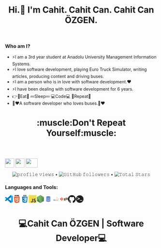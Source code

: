 <h1 align="center"> 
Hi.👋 I'm Cahit. Cahit Can. Cahit Can ÖZGEN.</h1>
<br/>

### Who am I?
 - ⚡I am a 3rd year student at Anadolu University Management Information Systems. 
 - ⚡I love software development, playing Euro Truck Simulator, writing articles, producing content and driving buses.
 - ⚡I am a person who is in love with software development.:heart:
 - ⚡I have been dealing with software development for 6 years. 
 - :point_right::pizza:Eat:pizza: :zzz:Sleep:zzz: :computer:Code:computer: :repeat:Repeat:repeat:
 - :bus::heart:A software developer who loves buses.:bus::heart:

<h1 align="center">:muscle:Don't Repeat Yourself:muscle:</h1>



</p>

<br>
<br>
<p align="left">
<a href="https://tr.linkedin.com/in/cahit-can-%C3%B6zgen-07ab241b6" target="blank"><img align="center" src="https://velanovascular.com/wp-content/uploads/2020/06/LinkedIn.png" height="30" width="30" /></a>
<a href="https://www.instagram.com/cahitcanozgen/" target="blank"><img align="center" src="https://upload.wikimedia.org/wikipedia/commons/thumb/e/e7/Instagram_logo_2016.svg/1200px-Instagram_logo_2016.svg.png"  height="30" width="30" /></a>
<a href="https://twitter.com/cahitcanozgen" target="blank"><img align="center" src="https://www.iics.k12.tr/wp-content/uploads/2019/07/twitter-logo-png-twitter-logo.png" height="30" width="40" />
</a>


<p align="center">
  <img src= "https://gpvc.arturio.dev/cahitcanozgenn" alt="𝚙𝚛𝚘𝚏𝚒𝚕𝚎 𝚟𝚒𝚎𝚠𝚜"> •  
  <img alt="𝙶𝚒𝚝𝙷𝚞𝚋 𝚏𝚘𝚕𝚕𝚘𝚠𝚎𝚛𝚜" src="https://img.shields.io/github/followers/cahitcanozgenn?label=Followers&style=social"> •   
  <img src="https://img.shields.io/github/stars/cahitcanozgenn?label=Stars" alt="𝚃𝚘𝚝𝚊𝚕 𝚂𝚝𝚊𝚛𝚜">
</p>



>

### Languages and Tools:

<img align="left" alt="Visual Studio Code" width="26px" src="https://raw.githubusercontent.com/github/explore/80688e429a7d4ef2fca1e82350fe8e3517d3494d/topics/visual-studio-code/visual-studio-code.png" />
<img align="left" alt="HTML5" width="26px" src="https://raw.githubusercontent.com/github/explore/80688e429a7d4ef2fca1e82350fe8e3517d3494d/topics/html/html.png" />
<img align="left" alt="CSS3" width="26px" src="https://raw.githubusercontent.com/github/explore/80688e429a7d4ef2fca1e82350fe8e3517d3494d/topics/css/css.png" />
<img align="left" alt="JavaScript" width="26px" src="https://raw.githubusercontent.com/github/explore/80688e429a7d4ef2fca1e82350fe8e3517d3494d/topics/javascript/javascript.png" />
<img align="left" alt="Node.js" width="26px" src="https://raw.githubusercontent.com/github/explore/80688e429a7d4ef2fca1e82350fe8e3517d3494d/topics/nodejs/nodejs.png" />
<img align="left" alt="SQL" width="26px" src="https://raw.githubusercontent.com/github/explore/80688e429a7d4ef2fca1e82350fe8e3517d3494d/topics/sql/sql.png" />
<img align="left" alt="MySQL" width="26px" src="https://raw.githubusercontent.com/github/explore/80688e429a7d4ef2fca1e82350fe8e3517d3494d/topics/mysql/mysql.png" />
<img align="left" alt="Git" width="26px" src="https://raw.githubusercontent.com/github/explore/80688e429a7d4ef2fca1e82350fe8e3517d3494d/topics/git/git.png" />
<img align="left" alt="GitHub" width="26px" src="https://raw.githubusercontent.com/github/explore/78df643247d429f6cc873026c0622819ad797942/topics/github/github.png" />
<img align="left" alt="Terminal" width="26px" src="https://raw.githubusercontent.com/github/explore/80688e429a7d4ef2fca1e82350fe8e3517d3494d/topics/terminal/terminal.png" />
<br> <br>
<h1 align="center"> 💻Cahit Can ÖZGEN | Software Developer💻</h1>






   

